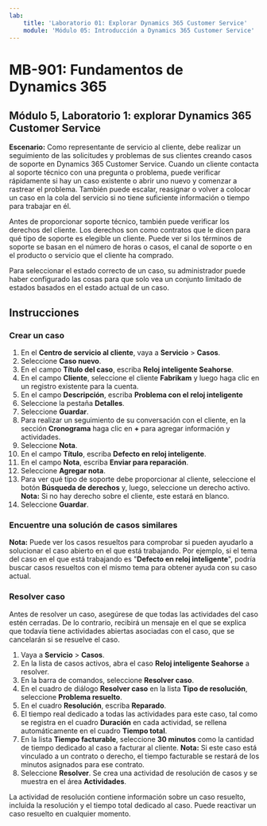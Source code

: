 ```yaml
---
lab:
    title: 'Laboratorio 01: Explorar Dynamics 365 Customer Service'
    module: 'Módulo 05: Introducción a Dynamics 365 Customer Service'
---
```


# MB-901: Fundamentos de Dynamics 365 
## Módulo 5, Laboratorio 1: explorar Dynamics 365 Customer Service 

**Escenario:**
Como representante de servicio al cliente, debe realizar un seguimiento de las solicitudes y problemas de sus clientes creando casos de soporte en Dynamics 365 Customer Service. Cuando un cliente contacta al soporte técnico con una pregunta o problema, puede verificar rápidamente si hay un caso existente o abrir uno nuevo y comenzar a rastrear el problema. También puede escalar, reasignar o volver a colocar un caso en la cola del servicio si no tiene suficiente información o tiempo para trabajar en él.

Antes de proporcionar soporte técnico, también puede verificar los derechos del cliente. Los derechos son como contratos que le dicen para qué tipo de soporte es elegible un cliente. Puede ver si los términos de soporte se basan en el número de horas o casos, el canal de soporte o en el producto o servicio que el cliente ha comprado.

Para seleccionar el estado correcto de un caso, su administrador puede haber configurado las cosas para que solo vea un conjunto limitado de estados basados en el estado actual de un caso.

## Instrucciones

### Crear un caso

1. En el **Centro de servicio al cliente**, vaya a **Servicio** > **Casos**.
1. Seleccione **Caso nuevo**.
1. En el campo **Título del caso**, escriba **Reloj inteligente Seahorse**.
1. En el campo **Cliente**, seleccione el cliente **Fabrikam** y luego haga clic en un registro existente para la cuenta.
1. En el campo **Descripción**, escriba **Problema con el reloj inteligente**
1. Seleccione la pestaña **Detalles**.
1. Seleccione **Guardar**.
1. Para realizar un seguimiento de su conversación con el cliente, en la sección **Cronograma** haga clic en **+** para agregar información y actividades.
1. Seleccione **Nota**.
1. En el campo **Título**, escriba **Defecto en reloj inteligente**.
1. En el campo **Nota**, escriba **Enviar para reparación**.
1. Seleccione **Agregar nota**. 
14.	Para ver qué tipo de soporte debe proporcionar al cliente, seleccione el botón **Búsqueda de derechos** y, luego, seleccione un derecho activo.
 **Nota:** Si no hay derecho sobre el cliente, este estará en blanco.
1. Seleccione **Guardar**.

### Encuentre una solución de casos similares

**Nota:** Puede ver los casos resueltos para comprobar si pueden ayudarlo a solucionar el caso abierto en el que está trabajando. Por ejemplo, si el tema del caso en el que está trabajando es "**Defecto en reloj inteligente**", podría buscar casos resueltos con el mismo tema para obtener ayuda con su caso actual.

### Resolver caso

Antes de resolver un caso, asegúrese de que todas las actividades del caso estén cerradas. De lo contrario, recibirá un mensaje en el que se explica que todavía tiene actividades abiertas asociadas con el caso, que se cancelarán si se resuelve el caso.

1. Vaya a **Servicio** > **Casos**.
1. En la lista de casos activos, abra el caso **Reloj inteligente Seahorse** a resolver.
1. En la barra de comandos, seleccione **Resolver caso**.
1. En el cuadro de diálogo **Resolver caso** en la lista **Tipo de resolución**, seleccione **Problema resuelto**.
1. En el cuadro **Resolución**, escriba **Reparado**.
1. El tiempo real dedicado a todas las actividades para este caso, tal como se registra en el cuadro **Duración** en cada actividad, se rellena automáticamente en el cuadro **Tiempo total**.
1. En la lista **Tiempo facturable**, seleccione **30 minutos** como la cantidad de tiempo dedicado al caso a facturar al cliente.
 **Nota:** Si este caso está vinculado a un contrato o derecho, el tiempo facturable se restará de los minutos asignados para ese contrato.
1. Seleccione **Resolver**. Se crea una actividad de resolución de casos y se muestra en el área **Actividades**. 

La actividad de resolución contiene información sobre un caso resuelto, incluida la resolución y el tiempo total dedicado al caso. Puede reactivar un caso resuelto en cualquier momento.

